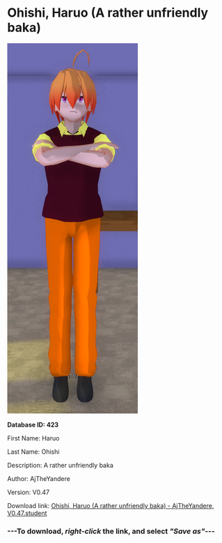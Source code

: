 # Ohishi, Haruo (A rather unfriendly baka)

<img src="https://raw.githubusercontent.com/Arbiter1223/Daigaku-Gurashi-Custom-Students/master/Students/Files/Ohishi%2C%20Haruo%20(A%20rather%20unfriendly%20baka).png" title="Ohishi, Haruo (A rather unfriendly baka) - AjTheYandere, V0.47">

**Database ID: 423**

First Name: Haruo

Last Name: Ohishi

Description: A rather unfriendly baka

Author: AjTheYandere

Version: V0.47

Download link: <a href="https://raw.githubusercontent.com/Arbiter1223/Daigaku-Gurashi-Custom-Students/master/Students/Files/Ohishi%2C%20Haruo%20(A%20rather%20unfriendly%20baka)%20-%20AjTheYandere%2C%20V0.47.student">Ohishi, Haruo (A rather unfriendly baka) - AjTheYandere, V0.47.student</a>

### ---**To download, _right-click_ the link, and select _"Save as"_**---
